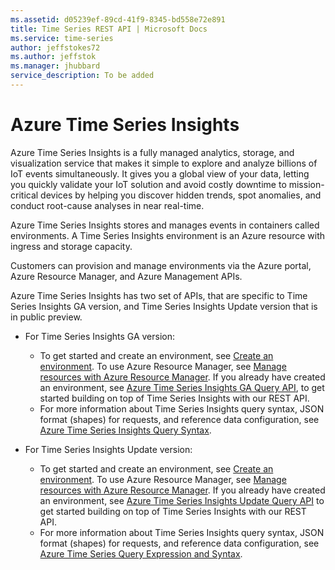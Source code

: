 ```yaml
---
ms.assetid: d05239ef-89cd-41f9-8345-bd558e72e891
title: Time Series REST API | Microsoft Docs
ms.service: time-series
author: jeffstokes72
ms.author: jeffstok
ms.manager: jhubbard
service_description: To be added
---
```


# Azure Time Series Insights

Azure Time Series Insights is a fully managed analytics, storage, and visualization service that makes it simple to explore and analyze billions of IoT events simultaneously.  It gives you a global view of your data, letting you quickly validate your IoT solution and avoid costly downtime to mission-critical devices by helping you discover hidden trends, spot anomalies, and conduct root-cause analyses in near real-time.  

Azure Time Series Insights stores and manages events in containers called environments. A Time Series Insights environment is an Azure resource with ingress and storage capacity.

Customers can provision and manage environments via the Azure portal, Azure Resource Manager, and Azure Management APIs. 

Azure Time Series Insights has two set of APIs, that are specific to Time Series Insights GA  version, and Time Series Insights Update version that is in public preview.

- For Time Series Insights GA version: 
    - To get started and create an environment, see [Create an environment](/azure/time-series-insights/time-series-insights-get-started).  To use Azure Resource Manager, see [Manage resources with Azure Resource Manager](https://docs.microsoft.com/en-us/rest/api/time-series-insights-management/).  If you already have created an environment, see [Azure Time Series Insights GA Query API](ga-query-api.md), to get started building on top of Time Series Insights with our REST API.  
    - For more information about Time Series Insights query syntax, JSON format (shapes) for requests, and reference data configuration, see [Azure Time Series Insights Query Syntax](ga-query-syntax.md).

- For Time Series Insights Update version: 
    - To get started and create an environment, see [Create an environment](/azure/time-series-insights/time-series-insights-get-started).  To use Azure Resource Manager, see [Manage resources with Azure Resource Manager](https://docs.microsoft.com/en-us/rest/api/time-series-insights-management/).  If you already have created an environment, see [Azure Time Series Insights Update Query API](preview-query.md) to get started building on top of Time Series Insights with our REST API.  
    - For more information about Time Series Insights query syntax, JSON format (shapes) for requests, and reference data configuration, see [Azure Time Series Query Expression and Syntax](preview-tsx.md).

